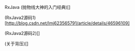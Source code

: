 RxJava
(抛物线大神的入门经典)[]

(RxJava2源码1)[http://blog.csdn.net/lmj623565791/article/details/46596109]

(RxJava2源码2)[]

(关于背压)[]



